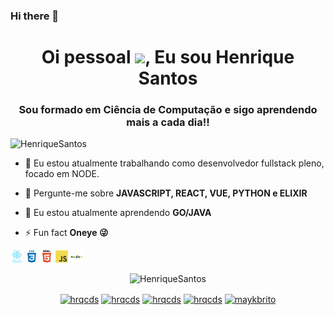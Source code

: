### Hi there 👋
<h1 align="center">Oi pessoal <img src="https://raw.githubusercontent.com/kaueMarques/kaueMarques/master/hi.gif" width="30px">, Eu sou Henrique Santos</h1>
<h3 align="center">Sou formado em Ciência de Computação e sigo aprendendo mais a cada dia!!</h3>
<p align="left"> <img src="https://komarev.com/ghpvc/?username=hrqcds" alt="HenriqueSantos" /> </p>

- 🔭 Eu estou atualmente trabalhando como desenvolvedor fullstack pleno, focado em NODE.

- 💬 Pergunte-me sobre **JAVASCRIPT, REACT, VUE, PYTHON e ELIXIR**

- 🌱 Eu estou atualmente aprendendo **GO/JAVA**

- ⚡ Fun fact **Oneye 😜**

<p align="left">
<img src="https://raw.githubusercontent.com/devicons/devicon/master/icons/react/react-original-wordmark.svg" alt="react" width="20" height="20"/>
<img src="https://raw.githubusercontent.com/devicons/devicon/master/icons/css3/css3-plain-wordmark.svg" alt="css3"  width="20" height="20"/>
<img src="https://raw.githubusercontent.com/devicons/devicon/master/icons/html5/html5-original-wordmark.svg" alt="html5"  width="20" height="20"/>
<img src="https://raw.githubusercontent.com/devicons/devicon/master/icons/javascript/javascript-original.svg" alt="javascript" width="20" height="20"/>
<img src="https://raw.githubusercontent.com/devicons/devicon/master/icons/nodejs/nodejs-original-wordmark.svg" alt="nodejs" width="20" height="20"/></p><p align="center">
<img src="https://github-readme-stats.vercel.app/api?username=hrqcds&show_icons=true" alt="HenriqueSantos"/> 
</p>

<p align="center">
<a href="https://codepen.io/hrqcds" target="blank"><img align="center" src="https://cdn.jsdelivr.net/npm/simple-icons@3.0.1/icons/codepen.svg" alt="hrqcds" height="20" width="20" /></a>
<a href="https://twitter.com/zhrq" target="blank"><img align="center" src="https://cdn.jsdelivr.net/npm/simple-icons@3.0.1/icons/twitter.svg" alt="hrqcds" height="20" width="20" /></a>
<a href="https://www.linkedin.com/in/hrqcds" target="blank"><img align="center" src="https://cdn.jsdelivr.net/npm/simple-icons@3.0.1/icons/linkedin.svg" alt="hrqcds" height="20" width="20" /></a>
<a href="https://stackoverflow.com/users/16160674/henrique-santos" target="blank"><img align="center" src="https://cdn.jsdelivr.net/npm/simple-icons@3.0.1/icons/stackoverflow.svg" alt="hrqcds" height="20" width="20" /></a>
<a href="https://instagram.com/darkhrq10" target="blank"><img align="center" src="https://cdn.jsdelivr.net/npm/simple-icons@3.0.1/icons/instagram.svg" alt="maykbrito" height="20" width="20" /></a>
</p>

